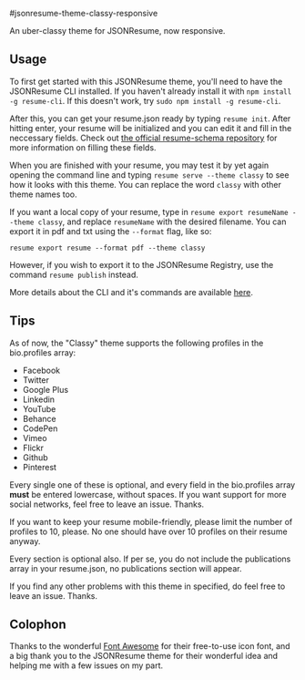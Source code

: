 #jsonresume-theme-classy-responsive

An uber-classy theme for JSONResume, now responsive.

## Usage

To first get started with this JSONResume theme, you'll need to have the JSONResume CLI installed. If you haven't already install it with `npm install -g resume-cli`. If this doesn't work, try `sudo npm install -g resume-cli`.

After this, you can get your resume.json ready by typing `resume init`. After hitting enter, your resume will be initialized and you can edit it and fill in the neccessary fields. Check out [the official resume-schema repository](https://github.com/jsonresume/resume-schema) for more information on filling these fields.

When you are finished with your resume, you may test it by yet again opening the command line and typing `resume serve --theme classy` to see how it looks with this theme. You can replace the word `classy` with other theme names too.

If you want a local copy of your resume, type in `resume export resumeName --theme classy`, and replace `resumeName` with the desired filename. You can export it in pdf and txt using the `--format` flag, like so:

```
resume export resume --format pdf --theme classy
```

However, if you wish to export it to the JSONResume Registry, use the command `resume publish` instead.

More details about the CLI and it's commands are available [here](https://github.com/jsonresume/resume-cli).

## Tips

As of now, the "Classy" theme supports the following profiles in the bio.profiles array:

* Facebook
* Twitter
* Google Plus
* Linkedin
* YouTube
* Behance
* CodePen
* Vimeo
* Flickr
* Github
* Pinterest

Every single one of these is optional, and every field in the bio.profiles array **must** be entered lowercase, without spaces. If you want support for more social networks, feel free to leave an issue. Thanks.

If you want to keep your resume mobile-friendly, please limit the number of profiles to 10, please. No one should have over 10 profiles on their resume anyway.

Every section is optional also. If per se, you do not include the publications array in your resume.json, no publications section will appear.

If you find any other problems with this theme in specified, do feel free to leave an issue. Thanks.

## Colophon

Thanks to the wonderful [Font Awesome](https://fontawesome.io) for their free-to-use icon font, and a big thank you to the JSONResume theme for their wonderful idea and helping me with a few issues on my part.
